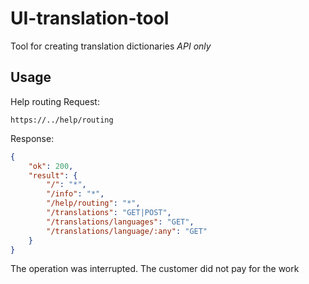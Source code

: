 # UI-translation-tool
Tool for creating translation dictionaries _API only_

## Usage

Help routing Request:
```
https://../help/routing
```

Response:
```json
{
    "ok": 200,
    "result": {
        "/": "*",
        "/info": "*",
        "/help/routing": "*",
        "/translations": "GET|POST",
        "/translations/languages": "GET",
        "/translations/language/:any": "GET"
    }
}
```










The operation was interrupted. The customer did not pay for the work
